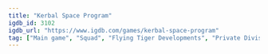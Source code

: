 ```yaml
---
title: "Kerbal Space Program"
igdb_id: 3102
igdb_url: "https://www.igdb.com/games/kerbal-space-program"
tag: ["Main game", "Squad", "Flying Tiger Developments", "Private Division", "Simulator", "Indie", "Single player", "First person", "Third person", "Bird view / Isometric", "Science fiction", "Sandbox", "Educational", "Open world"]
---
```


